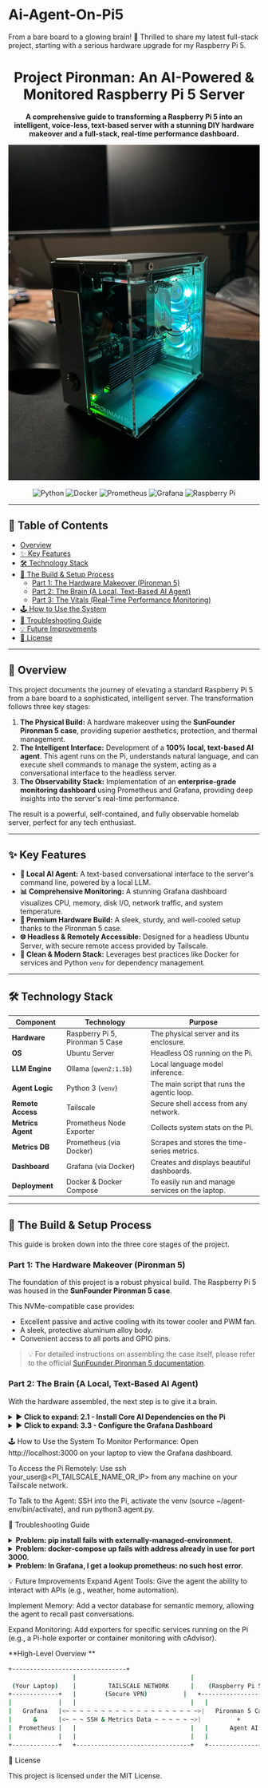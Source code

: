 # Ai-Agent-On-Pi5
From a bare board to a glowing brain! 🧠 Thrilled to share my latest full-stack project, starting with a serious hardware upgrade for my Raspberry Pi 5.

<div align="center">

# Project Pironman: An AI-Powered & Monitored Raspberry Pi 5 Server

**A comprehensive guide to transforming a Raspberry Pi 5 into an intelligent, voice-less, text-based server with a stunning DIY hardware makeover and a full-stack, real-time performance dashboard.**

</div>

<p align="center">
  <img alt="Pironman 5 Build" src="WhatsApp Image 2025-09-26 at 21.58.31.jpeg" width="600">
</p>

<p align="center">
  <img alt="Python" src="https://img.shields.io/badge/Python-3776AB?style=for-the-badge&logo=python&logoColor=white">
  <img alt="Docker" src="https://img.shields.io/badge/Docker-2496ED?style=for-the-badge&logo=docker&logoColor=white">
  <img alt="Prometheus" src="https://img.shields.io/badge/Prometheus-E6522C?style=for-the-badge&logo=prometheus&logoColor=white">
  <img alt="Grafana" src="https://img.shields.io/badge/Grafana-F46800?style=for-the-badge&logo=grafana&logoColor=white">
  <img alt="Raspberry Pi" src="https://img.shields.io/badge/Raspberry%20Pi-A22846?style=for-the-badge&logo=raspberrypi&logoColor=white">
</p>

---

## 📖 Table of Contents

- [Overview](#-overview)
- [✨ Key Features](#-features)
- [🛠️ Technology Stack](#️-technology-stack)
- [🚀 The Build & Setup Process](#-the-build--setup-process)
  - [Part 1: The Hardware Makeover (Pironman 5)](#part-1-the-hardware-makeover-pironman-5)
  - [Part 2: The Brain (A Local, Text-Based AI Agent)](#part-2-the-brain-a-local-text-based-ai-agent)
  - [Part 3: The Vitals (Real-Time Performance Monitoring)](#part-3-the-vitals-real-time-performance-monitoring)
- [🕹️ How to Use the System](#️-how-to-use-the-system)
- [🚨 Troubleshooting Guide](#-troubleshooting-guide)
- [💡 Future Improvements](#-future-improvements)
- [📜 License](#-license)

---

## 📝 Overview

This project documents the journey of elevating a standard Raspberry Pi 5 from a bare board to a sophisticated, intelligent server. The transformation follows three key stages:

1.  **The Physical Build:** A hardware makeover using the **SunFounder Pironman 5 case**, providing superior aesthetics, protection, and thermal management.
2.  **The Intelligent Interface:** Development of a **100% local, text-based AI agent**. This agent runs on the Pi, understands natural language, and can execute shell commands to manage the system, acting as a conversational interface to the headless server.
3.  **The Observability Stack:** Implementation of an **enterprise-grade monitoring dashboard** using Prometheus and Grafana, providing deep insights into the server's real-time performance.

The result is a powerful, self-contained, and fully observable homelab server, perfect for any tech enthusiast.

---

## ✨ Key Features

-   **🤖 Local AI Agent:** A text-based conversational interface to the server's command line, powered by a local LLM.
-   **📊 Comprehensive Monitoring:** A stunning Grafana dashboard visualizes CPU, memory, disk I/O, network traffic, and system temperature.
-   **💎 Premium Hardware Build:** A sleek, sturdy, and well-cooled setup thanks to the Pironman 5 case.
-   **🌐 Headless & Remotely Accessible:** Designed for a headless Ubuntu Server, with secure remote access provided by Tailscale.
-   **🐳 Clean & Modern Stack:** Leverages best practices like Docker for services and Python `venv` for dependency management.

---

## 🛠️ Technology Stack

| Component         | Technology                 | Purpose                                     |
| ----------------- | -------------------------- | ------------------------------------------- |
| **Hardware** | Raspberry Pi 5, Pironman 5 Case | The physical server and its enclosure.      |
| **OS** | Ubuntu Server              | Headless OS running on the Pi.              |
| **LLM Engine** | Ollama (`qwen2:1.5b`)      | Local language model inference.             |
| **Agent Logic** | Python 3 (`venv`)          | The main script that runs the agentic loop. |
| **Remote Access** | Tailscale                  | Secure shell access from any network.       |
| **Metrics Agent** | Prometheus Node Exporter   | Collects system stats on the Pi.            |
| **Metrics DB** | Prometheus (via Docker)    | Scrapes and stores the time-series metrics. |
| **Dashboard** | Grafana (via Docker)       | Creates and displays beautiful dashboards.  |
| **Deployment** | Docker & Docker Compose    | To easily run and manage services on the laptop. |

---

## 🚀 The Build & Setup Process

This guide is broken down into the three core stages of the project.

### Part 1: The Hardware Makeover (Pironman 5)

The foundation of this project is a robust physical build. The Raspberry Pi 5 was housed in the **SunFounder Pironman 5 case**.

This NVMe-compatible case provides:
-   Excellent passive and active cooling with its tower cooler and PWM fan.
-   A sleek, protective aluminum alloy body.
-   Convenient access to all ports and GPIO pins.

> 💡 For detailed instructions on assembling the case itself, please refer to the official [SunFounder Pironman 5 documentation](https://docs.sunfounder.com/en/latest/pironman_5.html).

### Part 2: The Brain (A Local, Text-Based AI Agent)

With the hardware assembled, the next step is to give it a brain.

<details>
<summary><strong>► Click to expand: 2.1 - Install Core AI Dependencies on the Pi</strong></summary>

```bash
# Update system and install necessary tools
sudo apt update && sudo apt upgrade -y
sudo apt install -y git python3-pip python3-venv


# Install Ollama and pull the model
curl -fsSL [https://ollama.com/install.sh](https://ollama.com/install.sh) | sh
ollama pull qwen2:1.5b


</details>

<details>
<summary><strong>► Click to expand: 2.2 - Set up the Python Agent</strong></summary>

1. Create the Virtual Environment

Bash

# Navigate to your home directory
cd ~
python3 -m venv agent-env

# Activate the environment
source agent-env/bin/activate
2. Install Python Packages
With the (agent-env) active, install the required library:

Bash

pip install ollama
3. Create the agent.py Script
Create a new file agent.py and paste the code below into it.

Python

import ollama
import subprocess
import json

def agent_speak(text):
    """Prints the agent's response to the terminal."""
    print(f"\n🤖 Agent: {text}")

def get_user_input():
    """Gets input from the user's keyboard."""
    return input(f"\n👤 You: ")

def run_agentic_loop(user_prompt):
    """The main logic for the agent."""
    system_prompt = """
    You are a helpful AI assistant running on a Raspberry Pi.
    Your goal is to assist the user by running shell commands on the Ubuntu Server.
    You must assess the user's request and decide if a shell command is needed.
    Respond in JSON format with three fields:
    1. "thought": Your reasoning process and a brief explanation of the command if you use one.
    2. "action": Either "shell" if a command is needed, or "speak" if not.
    3. "command_or_speak_text": The exact shell command to run, or the text for you to speak directly.
    """
    
    print("\n🤔 Agent: Thinking...")
    try:
        response = ollama.chat(
            model='qwen2:1.5b',
            messages=[
                {'role': 'system', 'content': system_prompt},
                {'role': 'user', 'content': user_prompt}
            ],
            format='json'
        )
        response_data = json.loads(response['message']['content'])
        thought = response_data.get("thought", "I didn't have a clear thought process.")
        action = response_data.get("action")
        command_or_speak_text = response_data.get("command_or_speak_text")

        print(f"🧠 Agent's Thought: {thought}")

        if action == "shell":
            agent_speak("Okay, I will run this command:")
            print(f"   💻 `{command_or_speak_text}`")
            try:
                result = subprocess.run(command_or_speak_text, shell=True, check=True, capture_output=True, text=True)
                output = result.stdout.strip()
                agent_speak(f"Here is the result:\n\n---\n{output}\n---")
            except subprocess.CalledProcessError as e:
                agent_speak(f"An error occurred: {e.stderr.strip()}")
        elif action == "speak":
            agent_speak(command_or_speak_text)
        else:
            agent_speak("I'm sorry, I wasn't sure how to respond to that.")

    except Exception as e:
        agent_speak(f"I encountered an error: {e}")

if __name__ == "__main__":
    agent_speak("Agent is online. Type your commands below. Type 'exit' or 'quit' to end.")
    while True:
        prompt = get_user_input()
        if not prompt or prompt.lower() in ["exit", "quit", "goodbye"]:
            agent_speak("Goodbye!")
            break
        run_agentic_loop(prompt)
</details>

Part 3: The Vitals (Real-Time Performance Monitoring)
Finally, we give our server a health dashboard.

<details>
<summary><strong>► Click to expand: 3.1 - Install Node Exporter on the Pi</strong></summary>

Bash

# 1. Download and install Node Exporter
cd ~
wget [https://github.com/prometheus/node_exporter/releases/download/v1.8.1/node_exporter-1.8.1.linux-arm64.tar.gz](https://github.com/prometheus/node_exporter/releases/download/v1.8.1/node_exporter-1.8.1.linux-arm64.tar.gz)
tar xvfz node_exporter-1.8.1.linux-arm64.tar.gz
sudo mv node_exporter-1.8.1.linux-arm64/node_exporter /usr/local/bin/
rm -rf node_exporter-1.8.1.linux-arm64*

# 2. Create a systemd service to run it on boot
sudo nano /etc/systemd/system/node_exporter.service

# Paste this content into the file:
# [Unit]
# Description=Prometheus Node Exporter
# ... (Full content is in the guide above) ...
# [Install]
# WantedBy=multi-user.target

# 3. Enable and start the service
sudo systemctl daemon-reload
sudo systemctl enable node_exporter
sudo systemctl start node_exporter
</details>

<details>
<summary><strong>► Click to expand: 3.2 - Set up Prometheus & Grafana on Your Laptop</strong></summary>

Install Docker Desktop and the Tailscale client on your laptop.

Create a new project folder and add the following two files inside it.

Find your Pi's Tailscale IP Address (e.g., 100.x.x.x) and use it in prometheus.yml.

prometheus.yml

YAML

global:
  scrape_interval: 15s
scrape_configs:
  - job_name: 'pironman_pi5'
    static_configs:
      - targets: ['<YOUR_PI_TAILSCALE_IP>:9100']
docker-compose.yml

YAML

services:
  prometheus:
    image: prom/prometheus:latest
    container_name: prometheus
    ports: ["9090:9090"]
    volumes: ["./prometheus.yml:/etc/prometheus/prometheus.yml"]
    command: ['--config.file=/etc/prometheus/prometheus.yml']
    networks: [monitor-net]
  grafana:
    image: grafana/grafana:latest
    container_name: grafana
    ports: ["3000:3000"]
    volumes: [grafana-data:/var/lib/grafana]
    networks: [monitor-net]
volumes:
  grafana-data:
networks:
  monitor-net:
    driver: bridge
Launch the stack from your terminal in the project folder: docker-compose up -d.
```


</details>

<details>
<summary><strong>► Click to expand: 3.3 - Configure the Grafana Dashboard</strong></summary>

Open your browser to http://localhost:3000.

Log in (admin/admin).

Add Data Source: Go to Connections > Data Sources > Prometheus. Set the URL to http://prometheus:9090 and click "Save & Test".

Import Dashboard: Go to Dashboards > New > Import. Use Grafana.com dashboard ID 1860. Select your Prometheus data source and click "Import".

</details>

🕹️ How to Use the System
To Monitor Performance: Open http://localhost:3000 on your laptop to view the Grafana dashboard.

To Access the Pi Remotely: Use ssh your_user@<PI_TAILSCALE_NAME_OR_IP> from any machine on your Tailscale network.

To Talk to the Agent: SSH into the Pi, activate the venv (source ~/agent-env/bin/activate), and run python3 agent.py.

🚨 Troubleshooting Guide
<details>
<summary><strong>Problem: pip install fails with externally-managed-environment.</strong></summary>
✅ Solution: Always use a Python virtual environment (venv) for projects to isolate dependencies from the system. The instructions in this guide follow this best practice.
</details>

<details>
<summary><strong>Problem: docker-compose up fails with address already in use for port 3000.</strong></summary>
✅ Solution: Another service is using the port. Change the port mapping in docker-compose.yml under grafana from &quot;3000:3000&quot; to &quot;3001:3000&quot; and access Grafana at http://localhost:3001.
</details>

<details>
<summary><strong>Problem: In Grafana, I get a lookup prometheus: no such host error.</strong></summary>
✅ Solution: This is a Docker networking issue. The docker-compose.yml file provided solves this by creating an explicit monitor-net network that both services join. Ensure your file matches.
</details>

💡 Future Improvements
Expand Agent Tools: Give the agent the ability to interact with APIs (e.g., weather, home automation).

Implement Memory: Add a vector database for semantic memory, allowing the agent to recall past conversations.

Expand Monitoring: Add exporters for specific services running on the Pi (e.g., a Pi-hole exporter or container monitoring with cAdvisor).

**High-Level Overview
**

```bash
+--------------------------------+
                  |                                |
 (Your Laptop)    |         TAILSCALE NETWORK      |    (Raspberry Pi 5)
+-------------+   |        (Secure VPN)          |   +-------------------+
|             |   |                                |   |                   |
|   Grafana   |<~ ~ ~ ~ ~ ~ ~ ~ ~ ~ ~ ~ ~ ~ ~ ~ ~ ~ ~>|   Pironman 5 Case   |
|      &      |<~ ~ ~ SSH & Metrics Data ~ ~ ~ ~ ~ ~>|          +          |
|  Prometheus |   |                                |   |      Agent AI     |
|             |   |                                |   |                   |
+-------------+   +--------------------------------+   +-------------------+
```

📜 License

This project is licensed under the MIT License.
